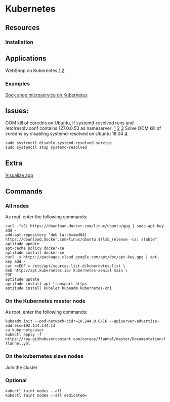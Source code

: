 # Kubernetes

## Resources


### Installation


## Applications
WebShop on Kubernetes [1](https://gist.github.com/TRoetz/763c280f8216f7ece56310fb68788de3) [2](https://www.mirantis.com/blog/how-install-kubernetes-kubeadm/)

### Examples

[Sock shop microservice on Kubernetes](https://github.com/microservices-demo/microservices-demo)


## Issues:
OOM kill of coredns on Ubuntu, if systemd-resolved runs and /etc/resolv.conf contains 127.0.0.53 as nameserver: [1](https://github.com/kubernetes/kops/issues/5652) [2](https://github.com/kubernetes/kubeadm/issues/1037) [3](https://kubernetes.io/docs/setup/independent/kubelet-integration/)
Solve OOM kill of coredns by disabling systemd-resolved on Ubuntu 18.04 [4](https://askubuntu.com/questions/907246/how-to-disable-systemd-resolved-in-ubuntu)

    sudo systemctl disable systemd-resolved.service
    sudo systemctl stop systemd-resolved

## Extra
[Visualize app](https://www.weave.works/docs/scope/latest/installing/#k8s)

## Commands
### All nodes

As root, enter the following commands:

    curl -fsSL https://download.docker.com/linux/ubuntu/gpg | sudo apt-key add -
    add-apt-repository "deb [arch=amd64] https://download.docker.com/linux/ubuntu $(lsb_release -cs) stable"
    aptitude update
    apt-cache policy docker-ce
    aptitude install docker-ce
    curl -s https://packages.cloud.google.com/apt/doc/apt-key.gpg | apt-key add -
    cat <<EOF > /etc/apt/sources.list.d/kubernetes.list \
    deb http://apt.kubernetes.io/ kubernetes-xenial main \
    EOF
    aptitude update
    aptitude install apt-transport-https
    aptitude install kubelet kubeadm kubernetes-cni

### On the Kubernetes master node

As root, enter the following commands:

    kubeadm init --pod-network-cidr=10.244.0.0/16 --apiserver-advertise-address=192.144.144.13
    su kubernetesuser
    kubectl apply -f  https://raw.githubusercontent.com/coreos/flannel/master/Documentation/kube-flannel.yml

### On the kubernetes slave nodes

Join the cluster


### Optional

    kubectl taint nodes --all
    kubectl taint nodes --all dedicated=
